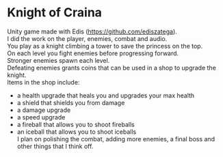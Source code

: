 # Knight of Craina

Unity game made with Edis (https://github.com/ediszatega).<br>
I did the work on the player, enemies, combat and audio.<br>
You play as a knight climbing a tower to save the princess on the top.<br>
On each level you fight enemies before progressing forward.<br>
Stronger enemies spawn each level.<br>
Defeating enemies grants coins that can be used in a shop to upgrade the knight.<br>
Items in the shop include:
- a health upgrade that heals you and upgrades your max health<br>
- a shield that shields you from damage<br>
- a damage upgrade<br>
- a speed upgrade<br>
- a fireball that allows you to shoot fireballs<br>
- an iceball that allows you to shoot iceballs<br>
I plan on polishing the combat, adding more enemies, a final boss and other things that I think off.
